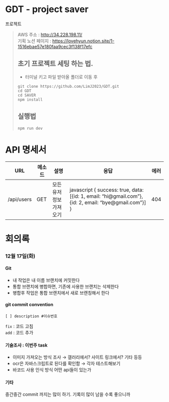 # GDT - project saver

프로젝트
> AWS 주소 : http://34.228.198.11/
> <BR>
> 기획 노션 페이지 : https://lovehyun.notion.site/1-1516ebae57e180faa9cec3f138f17efc
>
> ## 초기 프로젝트 세팅 하는 법.
>
> -   터미널 키고 파일 받아올 폴더로 이동 후
>
> ```shell
> git clone https://github.com/LimJ2023/GDT.git
> cd GDT
> cd SAVER
> npm install
> ```
>
> ## 실행법
>
> ```shell
> npm run dev
> ```

<!--
> ## 만약 프로젝트에 문제 생길 시 이렇게 초기화 하세요
> 1. vite 사이트에 접속하기 https://ko.vite.dev/guide/
> 2. 터미널에서 명령어 사용 $ npm create vite@latest
> 3.  ![1번](image/1번.png)
> 4.  ![2번](image/2번.png)
> 4.  ![3번](image/3번.png)
> 5.  사진대로 따라하면 끝
 -->

# API 명세서

  <table>
    <thead>
    <tr>
      <th>
        URL
      </th>
      <th>
        메소드
      </th>
      <th>
        설명
      </th>
      <th>
        응답
      </th>
      <th>
        에러
      </th>
    </tr>
      </thead>
    <tbody>
      <tr>
        <td>/api/users</td>
        <td>GET</td>
        <td>모든 유저 정보 가져오기</td>
        <td>javascript
          { success: true, data: [{id: 1, email: “hi@gmail.com”}, {id: 2, email: “bye@gmail.com”}] }
          </td>
        <td>404</td>
      </tr>
    </tbody>
  </table>

# 회의록

### 12월 17일(화)

#### Git

-   내 작업은 내 이름 브랜치에 커밋한다
-   통합 브랜치에 병합하면, 기존에 사용한 브랜치는 삭제한다
-   병합후 작업은 통합 브랜치에서 새로 브랜칭해서 한다

#### git commit convention

`[ ] description #이슈번호`

`fix` : 코드 고침  
`add` : 코드 추가

#### 기술조사 : 이번주 task

-   이미지 가져오는 방식 조사 → 갤러리에서? 사이트 링크에서? 기타 등등
-   ocr은 자바스크립트로 된다를 확인함 → 각자 테스트해보기
-   바코드 사용 인식 방식 어떤 api들이 있는가

#### 기타

중간중간 commit 까지는 많이 하기. 기록이 많이 남을 수록 좋으니까
